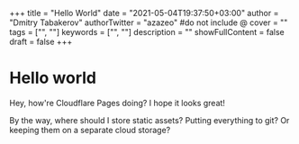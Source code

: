 +++
title = "Hello World"
date = "2021-05-04T19:37:50+03:00"
author = "Dmitry Tabakerov"
authorTwitter = "azazeo" #do not include @
cover = ""
tags = ["", ""]
keywords = ["", ""]
description = ""
showFullContent = false
draft = false
+++

# Hello world

Hey, how're Cloudflare Pages doing? I hope it looks great!

By the way, where should I store static assets? Putting everything to git? Or keeping them on a separate cloud storage?